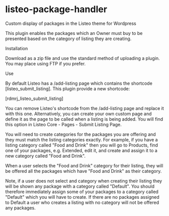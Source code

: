 # listeo-package-handler
Custom display of packages in the Listeo theme for Wordpress

This plugin enables the packages which an Owner must buy to be presented based on the category of listing they are creating. 

Installation

Download as a zip file and use the standard method of uploading a plugin. You may place using FTP if you prefer.

Use

By default Listeo has a /add-listing page which contains the shortcode [listeo_submit_listing]. This plugin provide a new shortcode:

  [rdmrj_listeo_submit_listing]
  
You can remove Listeo's shortcode from the /add-listing page and replace it with this one. Alternatively, you can create your own custom page and define it as the page to be called when a listing is being added. You will find this option in Listeo Core - Pages - Submit Listing Page.

You will need to create categories for the packages you are offering and they must match the listing categories exactly. For example, if you have a listing category called "Food and Drink" then you will go to Products, find one of your packages, e.g. Extended, edit it, and create and assign it to a new category called "Food and Drink".

When a user selects the "Food and Drink" category for their listing, they will be offered all the packages which have "Food and Drink" as their category.

Note, if a user does not select and category when creating their listing they will be shown any package with a category called "Default". You should therefore immediately assign some of your packages to a category called "Default" which you will have to create. If there are no packages assigned to Default a user who creates a listing with no category will not be offered any packages.
